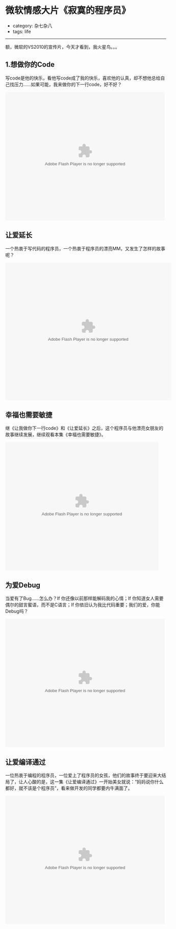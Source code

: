 # 微软情感大片《寂寞的程序员》
- category: 杂七杂八
- tags: life

---

额，微软的VS2010的宣传片，今天才看到，我火星鸟。。。

## 1.想做你的Code

写code是他的快乐，看他写code成了我的快乐，喜欢他的认真，却不想他总给自己找压力……如果可能，我来做你的下一行code，好不好？

<object classid="clsid:d27cdb6e-ae6d-11cf-96b8-444553540000" width="500" height="401" codebase="http://download.macromedia.com/pub/shockwave/cabs/flash/swflash.cab#version=6,0,40,0"><param name="align" value="middle" /><param name="allowScriptAccess" value="always" /><param name="allowFullScreen" value="true" /><param name="quality" value="high" /><param name="wmode" value="transparent" /><param name="src" value="http://www.tudou.com/player/outside/beta_player.swf?iid=48468249" /><param name="allowfullscreen" value="true" /><embed type="application/x-shockwave-flash" width="500" height="401" src="http://www.tudou.com/player/outside/beta_player.swf?iid=48468249" wmode="transparent" quality="high" allowfullscreen="true" allowscriptaccess="always" align="middle"></embed></object>

## 让爱延长

一个热衷于写代码的程序员，一个热衷于程序员的漂亮MM，又发生了怎样的故事呢？

<object classid="clsid:d27cdb6e-ae6d-11cf-96b8-444553540000" width="520" height="430" codebase="http://download.macromedia.com/pub/shockwave/cabs/flash/swflash.cab#version=6,0,40,0"><param name="allowFullScreen" value="true" /><param name="allowscriptaccess" value="always" /><param name="wmode" value="opaque" /><param name="src" value="http://www.tudou.com/v/buTpLhp2OFE&amp;version=1.1" /><param name="allowfullscreen" value="true" /><embed type="application/x-shockwave-flash" width="520" height="430" src="http://www.tudou.com/v/buTpLhp2OFE&amp;version=1.1" wmode="opaque" allowscriptaccess="always" allowfullscreen="true"></embed></object>

## 幸福也需要敏捷

继《让我做你下一行code》和《让爱延长》之后，这个程序员与他漂亮女朋友的故事继续发展，继续观看本集《幸福也需要敏捷》。

<object classid="clsid:d27cdb6e-ae6d-11cf-96b8-444553540000" width="480" height="400" codebase="http://download.macromedia.com/pub/shockwave/cabs/flash/swflash.cab#version=6,0,40,0"><param name="align" value="middle" /><param name="src" value="http://player.youku.com/player.php/sid/XMTY2NzYyMTAw/v.swf" /><param name="quality" value="high" /><embed type="application/x-shockwave-flash" width="480" height="400" src="http://player.youku.com/player.php/sid/XMTY2NzYyMTAw/v.swf" quality="high" align="middle"></embed></object>

## 为爱Debug

当爱有了Bug……怎么办？If 你还像以前那样能解码我的心情；If 你知道女人需要偶尔的甜言蜜语，而不是C语言；If 你依旧认为我比代码重要；我们的爱，你能Debug吗？

<object classid="clsid:d27cdb6e-ae6d-11cf-96b8-444553540000" width="500" height="401" codebase="http://download.macromedia.com/pub/shockwave/cabs/flash/swflash.cab#version=6,0,40,0"><param name="align" value="middle" /><param name="src" value="http://www.tudou.com/player/outside/beta_player.swf?iid=50237191" /><param name="wmode" value="transparent" /><param name="allowfullscreen" value="true" /><param name="quality" value="high" /><embed type="application/x-shockwave-flash" width="500" height="401" src="http://www.tudou.com/player/outside/beta_player.swf?iid=50237191" quality="high" allowfullscreen="true" wmode="transparent" align="middle"></embed></object>

## 让爱编译通过

一位热衷于编程的程序员，一位爱上了程序员的女孩，他们的故事终于要迎来大结局了，让人心酸的是，这一集《让爱编译通过》一开始美女就说：“妈妈说你什么都好，就不该是个程序员”，看来做开发的同学都要内牛满面了。

<object classid="clsid:d27cdb6e-ae6d-11cf-96b8-444553540000" width="500" height="401" codebase="http://download.macromedia.com/pub/shockwave/cabs/flash/swflash.cab#version=6,0,40,0"><param name="align" value="middle" /><param name="allowScriptAccess" value="always" /><param name="allowFullScreen" value="true" /><param name="quality" value="high" /><param name="wmode" value="transparent" /><param name="src" value="http://www.tudou.com/player/outside/beta_player.swf?iid=50217165" /><param name="allowfullscreen" value="true" /><embed type="application/x-shockwave-flash" width="500" height="401" src="http://www.tudou.com/player/outside/beta_player.swf?iid=50217165" wmode="transparent" quality="high" allowfullscreen="true" allowscriptaccess="always" align="middle"></embed></object>